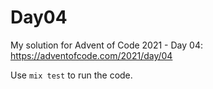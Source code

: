 # Day04

My solution for Advent of Code 2021 - Day 04: https://adventofcode.com/2021/day/04

Use `mix test` to run the code.
